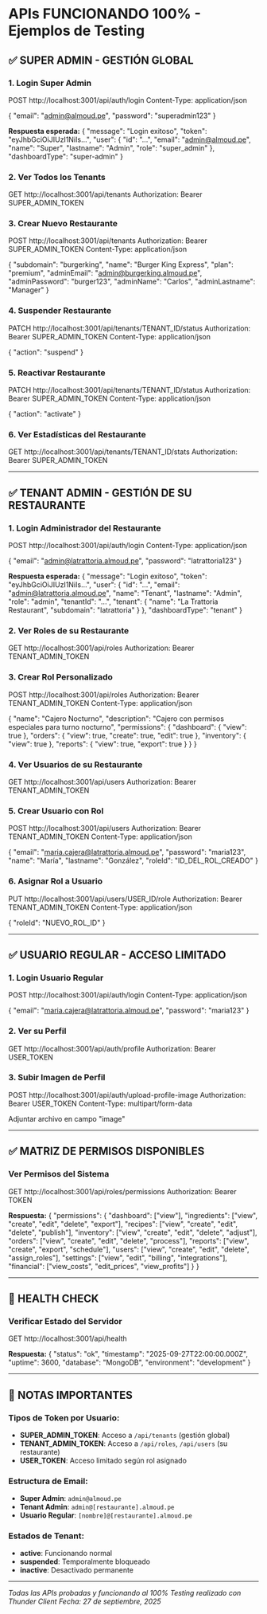 # APIs FUNCIONANDO 100% - Ejemplos de Testing

## ✅ SUPER ADMIN - GESTIÓN GLOBAL

### 1. Login Super Admin
POST http://localhost:3001/api/auth/login
Content-Type: application/json

{
"email": "admin@almoud.pe",
"password": "superadmin123"
}


**Respuesta esperada:**
{
"message": "Login exitoso",
"token": "eyJhbGciOiJIUzI1NiIs...",
"user": {
"id": "...",
"email": "admin@almoud.pe",
"name": "Super",
"lastname": "Admin",
"role": "super_admin"
},
"dashboardType": "super-admin"
}


### 2. Ver Todos los Tenants
GET http://localhost:3001/api/tenants
Authorization: Bearer SUPER_ADMIN_TOKEN


### 3. Crear Nuevo Restaurante
POST http://localhost:3001/api/tenants
Authorization: Bearer SUPER_ADMIN_TOKEN
Content-Type: application/json

{
"subdomain": "burgerking",
"name": "Burger King Express",
"plan": "premium",
"adminEmail": "admin@burgerking.almoud.pe",
"adminPassword": "burger123",
"adminName": "Carlos",
"adminLastname": "Manager"
}


### 4. Suspender Restaurante
PATCH http://localhost:3001/api/tenants/TENANT_ID/status
Authorization: Bearer SUPER_ADMIN_TOKEN
Content-Type: application/json

{
"action": "suspend"
}


### 5. Reactivar Restaurante
PATCH http://localhost:3001/api/tenants/TENANT_ID/status
Authorization: Bearer SUPER_ADMIN_TOKEN
Content-Type: application/json

{
"action": "activate"
}


### 6. Ver Estadísticas del Restaurante
GET http://localhost:3001/api/tenants/TENANT_ID/stats
Authorization: Bearer SUPER_ADMIN_TOKEN


---

## ✅ TENANT ADMIN - GESTIÓN DE SU RESTAURANTE

### 1. Login Administrador del Restaurante
POST http://localhost:3001/api/auth/login
Content-Type: application/json

{
"email": "admin@latrattoria.almoud.pe",
"password": "latrattoria123"
}


**Respuesta esperada:**
{
"message": "Login exitoso",
"token": "eyJhbGciOiJIUzI1NiIs...",
"user": {
"id": "...",
"email": "admin@latrattoria.almoud.pe",
"name": "Tenant",
"lastname": "Admin",
"role": "admin",
"tenantId": "...",
"tenant": {
"name": "La Trattoria Restaurant",
"subdomain": "latrattoria"
}
},
"dashboardType": "tenant"
}


### 2. Ver Roles de su Restaurante
GET http://localhost:3001/api/roles
Authorization: Bearer TENANT_ADMIN_TOKEN


### 3. Crear Rol Personalizado
POST http://localhost:3001/api/roles
Authorization: Bearer TENANT_ADMIN_TOKEN
Content-Type: application/json

{
"name": "Cajero Nocturno",
"description": "Cajero con permisos especiales para turno nocturno",
"permissions": {
"dashboard": { "view": true },
"orders": { "view": true, "create": true, "edit": true },
"inventory": { "view": true },
"reports": { "view": true, "export": true }
}
}


### 4. Ver Usuarios de su Restaurante  
GET http://localhost:3001/api/users
Authorization: Bearer TENANT_ADMIN_TOKEN


### 5. Crear Usuario con Rol
POST http://localhost:3001/api/users
Authorization: Bearer TENANT_ADMIN_TOKEN
Content-Type: application/json

{
"email": "maria.cajera@latrattoria.almoud.pe",
"password": "maria123",
"name": "María",
"lastname": "González",
"roleId": "ID_DEL_ROL_CREADO"
}


### 6. Asignar Rol a Usuario
PUT http://localhost:3001/api/users/USER_ID/role
Authorization: Bearer TENANT_ADMIN_TOKEN
Content-Type: application/json

{
"roleId": "NUEVO_ROL_ID"
}


---

## ✅ USUARIO REGULAR - ACCESO LIMITADO

### 1. Login Usuario Regular
POST http://localhost:3001/api/auth/login
Content-Type: application/json

{
"email": "maria.cajera@latrattoria.almoud.pe",
"password": "maria123"
}


### 2. Ver su Perfil
GET http://localhost:3001/api/auth/profile
Authorization: Bearer USER_TOKEN


### 3. Subir Imagen de Perfil
POST http://localhost:3001/api/auth/upload-profile-image
Authorization: Bearer USER_TOKEN
Content-Type: multipart/form-data

Adjuntar archivo en campo "image"

---

## ✅ MATRIZ DE PERMISOS DISPONIBLES

### Ver Permisos del Sistema
GET http://localhost:3001/api/roles/permissions
Authorization: Bearer TOKEN


**Respuesta:**
{
"permissions": {
"dashboard": ["view"],
"ingredients": ["view", "create", "edit", "delete", "export"],
"recipes": ["view", "create", "edit", "delete", "publish"],
"inventory": ["view", "create", "edit", "delete", "adjust"],
"orders": ["view", "create", "edit", "delete", "process"],
"reports": ["view", "create", "export", "schedule"],
"users": ["view", "create", "edit", "delete", "assign_roles"],
"settings": ["view", "edit", "billing", "integrations"],
"financial": ["view_costs", "edit_prices", "view_profits"]
}
}


---

## 🔧 HEALTH CHECK

### Verificar Estado del Servidor
GET http://localhost:3001/api/health

**Respuesta:**
{
"status": "ok",
"timestamp": "2025-09-27T22:00:00.000Z",
"uptime": 3600,
"database": "MongoDB",
"environment": "development"
}


---

## 🎯 NOTAS IMPORTANTES

### Tipos de Token por Usuario:
- **SUPER_ADMIN_TOKEN**: Acceso a `/api/tenants` (gestión global)
- **TENANT_ADMIN_TOKEN**: Acceso a `/api/roles`, `/api/users` (su restaurante)
- **USER_TOKEN**: Acceso limitado según rol asignado

### Estructura de Email:
- **Super Admin**: `admin@almoud.pe`
- **Tenant Admin**: `admin@[restaurante].almoud.pe`
- **Usuario Regular**: `[nombre]@[restaurante].almoud.pe`

### Estados de Tenant:
- **active**: Funcionando normal
- **suspended**: Temporalmente bloqueado
- **inactive**: Desactivado permanente

---

*Todas las APIs probadas y funcionando al 100%*
*Testing realizado con Thunder Client*
*Fecha: 27 de septiembre, 2025*

